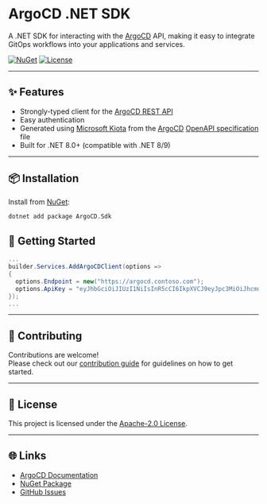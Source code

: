 # ArgoCD .NET SDK

A .NET SDK for interacting with the [ArgoCD](https://argo-cd.readthedocs.io/) API, making it easy to integrate GitOps workflows into your applications and services.

[![NuGet](https://img.shields.io/nuget/v/ArgoCD.Sdk.svg)](https://www.nuget.org/packages/ArgoCD.Sdk/) 
[![License](https://img.shields.io/github/license/neuroglia-io/argocd-sdk.svg)](./LICENSE)

---

## ✨ Features

- Strongly-typed client for the [ArgoCD REST API](https://argo-cd.readthedocs.io/en/latest/developer-guide/api-docs/)
- Easy authentication
- Generated using [Microsoft Kiota](https://github.com/microsoft/kiota) from the [ArgoCD](https://argo-cd.readthedocs.io/) [OpenAPI specification](https://www.openapis.org/) file
- Built for .NET 8.0+ (compatible with .NET 8/9)

---

## 📦 Installation

Install from [NuGet](https://www.nuget.org/packages/ArgoCD.Sdk):

```bash
dotnet add package ArgoCD.Sdk
```

## 🚀 Getting Started

```c#
...
builder.Services.AddArgoCDClient(options => 
{
  options.Endpoint = new("https://argocd.contoso.com");
  options.ApiKey = "eyJhbGciOiJIUzI1NiIsInR5cCI6IkpXVCJ9eyJpc3MiOiJhcmdvY2QiLC";
});
...
```

---

## 🤝 Contributing

Contributions are welcome!  
Please check out our [contribution guide](./CONTRIBUTING.md) for guidelines on how to get started.

---

## 📄 License

This project is licensed under the [Apache-2.0 License](./LICENSE).

---

## 🌐 Links

- [ArgoCD Documentation](https://argo-cd.readthedocs.io/)
- [NuGet Package](https://www.nuget.org/packages/ArgoCD.Sdk)
- [GitHub Issues](https://github.com/neuroglia-io/argocd-sdk/issues)
